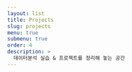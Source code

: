 ```yaml
---
layout: list
title: Projects
slug: projects
menu: true
submenu: true
order: 4
description: >
  데이터분석 실습 & 프로젝트를 정리해 놓는 공간 
---
```

